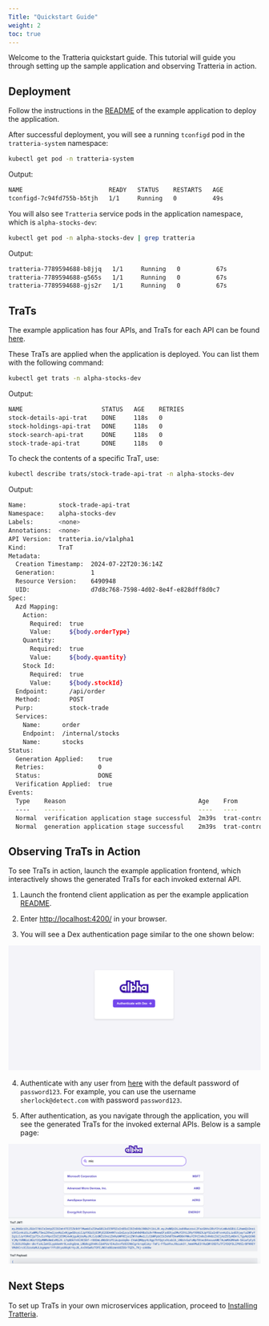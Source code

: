```yaml
---
Title: "Quickstart Guide"
weight: 2
toc: true
---
```


Welcome to the Tratteria quickstart guide. This tutorial will guide you through setting up the sample application and observing Tratteria in action.

## Deployment

Follow the instructions in the [README](https://github.com/tratteria/example-application/blob/main/README.md) of the example application to deploy the application.

After successful deployment, you will see a running `tconfigd` pod in the `tratteria-system` namespace:

```bash
kubectl get pod -n tratteria-system
```

Output:

```bash
NAME                        READY   STATUS    RESTARTS   AGE
tconfigd-7c94fd755b-b5tjh   1/1     Running   0          49s
```

You will also see `Tratteria` service pods in the application namespace, which is `alpha-stocks-dev`:

```bash
kubectl get pod -n alpha-stocks-dev | grep tratteria
```

Output:

```bash
tratteria-7789594688-b8jjq   1/1     Running   0          67s
tratteria-7789594688-g565s   1/1     Running   0          67s
tratteria-7789594688-gjs2r   1/1     Running   0          67s
```

## TraTs

The example application has four APIs, and TraTs for each API can be found [here](https://github.com/tratteria/example-application/tree/main/deploy/alpha-stocks-dev/trats).

These TraTs are applied when the application is deployed. You can list them with the following command:

```bash
kubectl get trats -n alpha-stocks-dev
```

Output:

```bash
NAME                      STATUS   AGE    RETRIES
stock-details-api-trat    DONE     118s   0
stock-holdings-api-trat   DONE     118s   0
stock-search-api-trat     DONE     118s   0
stock-trade-api-trat      DONE     118s   0
```

To check the contents of a specific TraT, use:

```bash
kubectl describe trats/stock-trade-api-trat -n alpha-stocks-dev
```

Output:

```bash
Name:         stock-trade-api-trat
Namespace:    alpha-stocks-dev
Labels:       <none>
Annotations:  <none>
API Version:  tratteria.io/v1alpha1
Kind:         TraT
Metadata:
  Creation Timestamp:  2024-07-22T20:36:14Z
  Generation:          1
  Resource Version:    6490948
  UID:                 d7d8c768-7598-4d02-8e4f-e828dff8d0c7
Spec:
  Azd Mapping:
    Action:
      Required:  true
      Value:     ${body.orderType}
    Quantity:
      Required:  true
      Value:     ${body.quantity}
    Stock Id:
      Required:  true
      Value:     ${body.stockId}
  Endpoint:      /api/order
  Method:        POST
  Purp:          stock-trade
  Services:
    Name:      order
    Endpoint:  /internal/stocks
    Name:      stocks
Status:
  Generation Applied:    true
  Retries:               0
  Status:                DONE
  Verification Applied:  true
Events:
  Type    Reason                                     Age    From             Message
  ----    ------                                     ----   ----             -------
  Normal  verification application stage successful  2m39s  trat-controller  verification application stage completed successfully
  Normal  generation application stage successful    2m39s  trat-controller  generation application stage completed successfully
```

## Observing TraTs in Action

To see TraTs in action, launch the example application frontend, which interactively shows the generated TraTs for each invoked external API.

1. Launch the frontend client application as per the example application [README](https://github.com/tratteria/example-application/blob/main/README.md).

2. Enter [http://localhost:4200/](http://localhost:4200/) in your browser.

3. You will see a Dex authentication page similar to the one shown below:

<img src="/img/docs/introduction/ui-dex-auth-page.png" alt="What Is a TraT" class="doc-image">

4. Authenticate with any user from [here](https://github.com/tratteria/example-application/blob/main/deploy/alpha-stocks-dev/configs/dex-config.yaml) with the default password of `password123`. For example, you can use the username `sherlock@detect.com` with password `password123`.

5. After authentication, as you navigate through the application, you will see the generated TraTs for the invoked external APIs. Below is a sample page:

<img src="/img/docs/introduction/ui-trat-page.png" alt="What Is a TraT" class="doc-image">

## Next Steps

To set up TraTs in your own microservices application, proceed to [Installing Tratteria](/docs/installation).